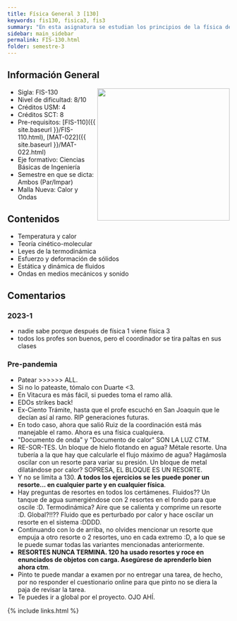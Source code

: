 ```yaml
---
title: Física General 3 [130]
keywords: fis130, fisica3, fis3
summary: "En esta asignatura se estudian los principios de la física de los medios continuos a nivel básico. El estudiante profundiza las habilidades para aplicar leyes físicas, resolver problemas y realizar experimentos en este nivel."
sidebar: main_sidebar
permalink: FIS-130.html
folder: semestre-3
---
```


## Información General

<img align= "right" width= "300" height= "300" src= "images/semestre-3/fis130-meme1.jpg">

- Sigla: FIS-130
- Nivel de dificultad: 8/10
- Créditos USM: 4
- Créditos SCT: 8
- Pre-requisitos: [FIS-110]({{ site.baseurl }}/FIS-110.html), [MAT-022]({{ site.baseurl }}/MAT-022.html)
- Eje formativo: Ciencias Básicas de Ingeniería
- Semestre en que se dicta: Ambos (Par/Impar)
- Malla Nueva: Calor y Ondas

## Contenidos

- Temperatura y calor
- Teoría cinético-molecular
- Leyes de la termodinámica
- Esfuerzo y deformación de sólidos
- Estática y dinámica de fluidos
- Ondas en medios mecánicos y sonido

## Comentarios

### 2023-1

- nadie sabe porque después de física 1 viene física 3
- todos los profes son buenos, pero el coordinador se tira paltas en sus clases

### Pre-pandemia

- Patear >>>>>> ALL.
- Si no lo pateaste, tómalo con Duarte <3.
- En Vitacura es más fácil, si puedes toma el ramo allá.
- EDOs strikes back!
- Ex-Ciento Trámite, hasta que el profe escuchó en San Joaquín que le decían así al ramo. RIP generaciones futuras.
- En todo caso, ahora que salió Ruiz de la coordinación está más manejable el ramo. Ahora es una física cualquiera.
- "Documento de onda" y "Documento de calor" SON LA LUZ CTM.
- RE-SOR-TES. Un bloque de hielo flotando en agua? Métale resorte. Una tubería a la que hay que calcularle el flujo máximo de agua? Hagámosla oscilar con un resorte para variar su presión. Un bloque de metal dilatándose por calor? SOPRESA, EL BLOQUE ES UN RESORTE.
- Y no se limita a 130. **A todos los ejercicios se les puede poner un resorte... en cualquier parte y en cualquier física**.
- Hay preguntas de resortes en todos los certámenes. Fluidos?? Un tanque de agua sumergiéndose con 2 resortes en el fondo para que oscile :D. Termodinámica? Aire que se calienta y comprime un resorte :D. Global?!!?? Fluido que es perturbado por calor y hace oscilar un resorte en el sistema :DDDD.
- Continuando con lo de arriba, no olvides mencionar un resorte que empuja a otro resorte o 2 resortes, uno en cada extremo :D, a lo que se le puede sumar todas las variantes mencionadas anteriormente.
- **RESORTES NUNCA TERMINA. 120 ha usado resortes y roce en enunciados de objetos con carga. Asegúrese de aprenderlo bien ahora ctm**.
- Pinto te puede mandar a examen por no entregar una tarea, de hecho, por no responder el cuestionario online para que pinto no se diera la paja de revisar la tarea.
- Te puedes ir a global por el proyecto. OJO AHÍ.

{% include links.html %}
